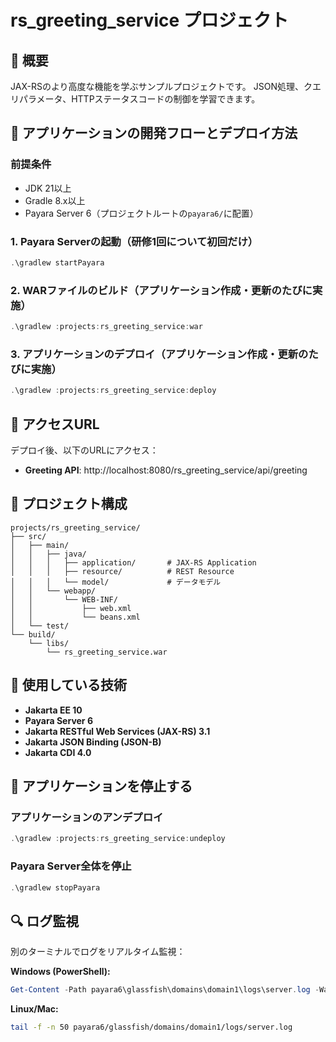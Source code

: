 # rs_greeting_service プロジェクト

## 📖 概要

JAX-RSのより高度な機能を学ぶサンプルプロジェクトです。
JSON処理、クエリパラメータ、HTTPステータスコードの制御を学習できます。

## 🚀 アプリケーションの開発フローとデプロイ方法

### 前提条件

- JDK 21以上
- Gradle 8.x以上
- Payara Server 6（プロジェクトルートの`payara6/`に配置）

### 1. Payara Serverの起動（研修1回について初回だけ）

```powershell
.\gradlew startPayara
```

### 2. WARファイルのビルド（アプリケーション作成・更新のたびに実施）

```powershell
.\gradlew :projects:rs_greeting_service:war
```

### 3. アプリケーションのデプロイ（アプリケーション作成・更新のたびに実施）

```powershell
.\gradlew :projects:rs_greeting_service:deploy
```

## 📍 アクセスURL

デプロイ後、以下のURLにアクセス：

- **Greeting API**: http://localhost:8080/rs_greeting_service/api/greeting

## 🎯 プロジェクト構成

```
projects/rs_greeting_service/
├── src/
│   ├── main/
│   │   ├── java/
│   │   │   ├── application/       # JAX-RS Application
│   │   │   ├── resource/          # REST Resource
│   │   │   └── model/             # データモデル
│   │   └── webapp/
│   │       └── WEB-INF/
│   │           ├── web.xml
│   │           └── beans.xml
│   └── test/
└── build/
    └── libs/
        └── rs_greeting_service.war
```

## 🔧 使用している技術

- **Jakarta EE 10**
- **Payara Server 6**
- **Jakarta RESTful Web Services (JAX-RS) 3.1**
- **Jakarta JSON Binding (JSON-B)**
- **Jakarta CDI 4.0**

## 🛑 アプリケーションを停止する

### アプリケーションのアンデプロイ

```powershell
.\gradlew :projects:rs_greeting_service:undeploy
```

### Payara Server全体を停止

```powershell
.\gradlew stopPayara
```

## 🔍 ログ監視

別のターミナルでログをリアルタイム監視：

**Windows (PowerShell):**
```powershell
Get-Content -Path payara6\glassfish\domains\domain1\logs\server.log -Wait -Tail 50 -Encoding UTF8
```

**Linux/Mac:**
```bash
tail -f -n 50 payara6/glassfish/domains/domain1/logs/server.log
```
